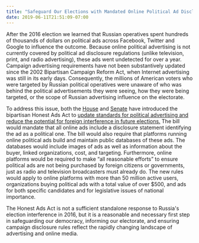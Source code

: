 ```yaml
---
title: "Safeguard Our Elections with Mandated Online Political Ad Disclosure"
date: 2019-06-11T21:51:09-07:00
---
```

After the 2016 election we learned that Russian operatives spent hundreds of thousands of dollars on political ads across Facebook, Twitter and Google to influence the outcome. Because online political advertising is not currently covered by political ad disclosure regulations (unlike television, print, and radio advertising), these ads went undetected for over a year. Campaign advertising requirements have not been substantively updated since the 2002 Bipartisan Campaign Reform Act, when Internet advertising was still in its early days. Consequently, the millions of American voters who were targeted by Russian political operatives were unaware of who was behind the political advertisements they were seeing, how they were being targeted, or the scope of Russian advertising influence on the electorate.

To address this issue, both the [House](https://www.congress.gov/bill/116th-congress/house-bill/2592) and [Senate](https://www.congress.gov/bill/116th-congress/senate-bill/1356/) have introduced the bipartisan Honest Ads Act to [update standards for political advertising and reduce the potential for foreign interference in future elections.](https://www.washingtontimes.com/news/2019/may/8/honest-ads-act-anti-election-meddling-bill-reintro/) The bill would mandate that all online ads include a disclosure statement identifying the ad as a political one. The bill would also require that platforms running online political ads build and maintain public databases of these ads. The databases would include images of ads as well as information about the buyer, linked organizations, cost, and targeting. Furthermore, online platforms would be required to make “all reasonable efforts” to ensure political ads are not being purchased by foreign citizens or governments, just as radio and television broadcasters must already do. The new rules would apply to online platforms with more than 50 million active users, organizations buying political ads with a total value of over $500, and ads for both specific candidates and for legislative issues of national importance.

The Honest Ads Act is not a sufficient standalone response to Russia's election interference in 2016, but it is a reasonable and necessary first step in safeguarding our democracy, informing our electorate, and ensuring campaign disclosure rules reflect the rapidly changing landscape of advertising and online media.
